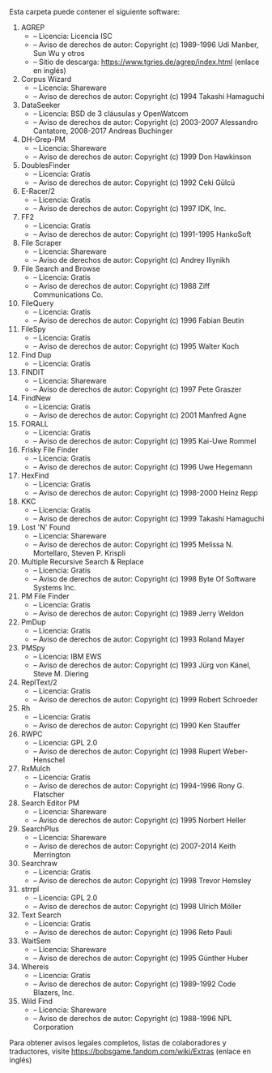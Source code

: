 ﻿Esta carpeta puede contener el siguiente software:

1. AGREP
   - – Licencia: Licencia ISC
   - – Aviso de derechos de autor: Copyright (c) 1989-1996 Udi Manber, Sun Wu y otros
   - – Sitio de descarga: https://www.tgries.de/agrep/index.html (enlace en inglés)
2. Corpus Wizard
   - – Licencia: Shareware
   - – Aviso de derechos de autor: Copyright (c) 1994 Takashi Hamaguchi
3. DataSeeker
   - – Licencia: BSD de 3 cláusulas y OpenWatcom
   - – Aviso de derechos de autor: Copyright (c) 2003-2007 Alessandro Cantatore, 2008-2017 Andreas Buchinger
4. DH-Grep-PM
   - – Licencia: Shareware
   - – Aviso de derechos de autor: Copyright (c) 1999 Don Hawkinson
5. DoublesFinder
   - – Licencia: Gratis
   - – Aviso de derechos de autor: Copyright (c) 1992 Ceki Gülcü
6. E-Racer/2
   - – Licencia: Gratis
   - – Aviso de derechos de autor: Copyright (c) 1997 IDK, Inc.
7. FF2
   - – Licencia: Gratis
   - – Aviso de derechos de autor: Copyright (c) 1991-1995 HankoSoft
8. File Scraper
   - – Licencia: Shareware
   - – Aviso de derechos de autor: Copyright (c) Andrey Iliynikh
9. File Search and Browse
   - – Licencia: Gratis
   - – Aviso de derechos de autor: Copyright (c) 1988 Ziff Communications Co.
10. FileQuery
    - – Licencia: Gratis
    - – Aviso de derechos de autor: Copyright (c) 1996 Fabian Beutin
11. FileSpy
    - – Licencia: Gratis
    - – Aviso de derechos de autor: Copyright (c) 1995 Walter Koch
12. Find Dup
    - – Licencia: Gratis
13. FINDIT
    - – Licencia: Shareware
    - – Aviso de derechos de autor: Copyright (c) 1997 Pete Graszer
14. FindNew
    - – Licencia: Gratis
    - – Aviso de derechos de autor: Copyright (c) 2001 Manfred Agne
15. FORALL
    - – Licencia: Gratis
    - – Aviso de derechos de autor: Copyright (c) 1995 Kai-Uwe Rommel
16. Frisky File Finder
    - – Licencia: Gratis
    - – Aviso de derechos de autor: Copyright (c) 1996 Uwe Hegemann
17. HexFind
    - – Licencia: Gratis
    - – Aviso de derechos de autor: Copyright (c) 1998-2000 Heinz Repp
18. KKC
    - – Licencia: Gratis
    - – Aviso de derechos de autor: Copyright (c) 1999 Takashi Hamaguchi
19. Lost 'N' Found
    - – Licencia: Shareware
    - – Aviso de derechos de autor: Copyright (c) 1995 Melissa N. Mortellaro, Steven P. Krispli
20. Multiple Recursive Search & Replace
    - – Licencia: Gratis
    - – Aviso de derechos de autor: Copyright (c) 1998 Byte Of Software Systems Inc.
21. PM File Finder
    - – Licencia: Gratis
    - – Aviso de derechos de autor: Copyright (c) 1989 Jerry Weldon
22. PmDup
    - – Licencia: Gratis
    - – Aviso de derechos de autor: Copyright (c) 1993 Roland Mayer
23. PMSpy
    - – Licencia: IBM EWS
    - – Aviso de derechos de autor: Copyright (c) 1993 Jürg von Känel, Steve M. Diering
24. ReplText/2
    - – Licencia: Gratis
    - – Aviso de derechos de autor: Copyright (c) 1999 Robert Schroeder
25. Rh
    - – Licencia: Gratis
    - – Aviso de derechos de autor: Copyright (c) 1990 Ken Stauffer
26. RWPC
    - – Licencia: GPL 2.0
    - – Aviso de derechos de autor: Copyright (c) 1998 Rupert Weber-Henschel
27. RxMulch
    - – Licencia: Gratis
    - – Aviso de derechos de autor: Copyright (c) 1994-1996 Rony G. Flatscher
28. Search Editor PM
    - – Licencia: Shareware
    - – Aviso de derechos de autor: Copyright (c) 1995 Norbert Heller
29. SearchPlus
    - – Licencia: Shareware
    - – Aviso de derechos de autor: Copyright (c) 2007-2014 Keith Merrington
30. Searchraw
    - – Licencia: Gratis
    - – Aviso de derechos de autor: Copyright (c) 1998 Trevor Hemsley
31. strrpl
    - – Licencia: GPL 2.0
    - – Aviso de derechos de autor: Copyright (c) 1998 Ulrich Möller
32. Text Search
    - – Licencia: Gratis
    - – Aviso de derechos de autor: Copyright (c) 1996 Reto Pauli
33. WaitSem
    - – Licencia: Shareware
    - – Aviso de derechos de autor: Copyright (c) 1995 Günther Huber
34. Whereis
    - – Licencia: Gratis
    - – Aviso de derechos de autor: Copyright (c) 1989-1992 Code Blazers, Inc.
35. Wild Find
    - – Licencia: Shareware
    - – Aviso de derechos de autor: Copyright (c) 1988-1996 NPL Corporation

Para obtener avisos legales completos, listas de colaboradores y traductores, visite https://bobsgame.fandom.com/wiki/Extras (enlace en inglés)
